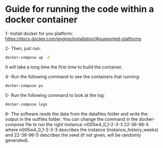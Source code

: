 # Guide for running the code within a docker container

1- Install docker for you platform: https://docs.docker.com/engine/installation/#supported-platforms

2- Then, just run:
````bash
docker-compose up -d
````
It will take a long time the first time to build the container.

4- Run the following command to see the containers that running:
````bash
docker-compose ps
````

5- Run the following command to look at the log:
````bash
docker-compose logs
````

6- The software reads the data from the datafiles folder and write the output in the outfiles folder. You can change the command in the docker-compose file to run the right instance: n005w4_0_1-2-3-3 22-36-96-5 where n005w4_0_1-2-3-3 describes the instance (instance_history_weeks) and 22-36-96-5 describes the seed (if not given, will be randomly generated).
